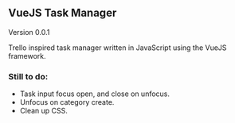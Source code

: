 ## VueJS Task Manager
Version 0.0.1

Trello inspired task manager written in JavaScript using the VueJS framework.

### Still to do:
* Task input focus open, and close on unfocus.
* Unfocus on category create.
* Clean up CSS.